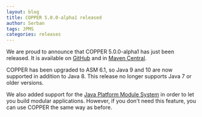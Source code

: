 ```yaml
---
layout: blog
title: COPPER 5.0.0-alpha1 released
author: Serban
tags: JPMS
categories: releases
---
```


We are proud to announce that COPPER 5.0.0-alpha1 has just been released.
It is available on [GitHub](https://github.com/copper-engine/copper-engine/releases/tag/v5.0.0-alpha1) and in [Maven Central](http://search.maven.org/#search%7Cga%7C1%7Cg%3A%22org.copper-engine%22%20AND%20v%3A%225.0.0-alpha1%22).

COPPER has been upgraded to ASM 6.1, so Java 9 and 10 are now supported in addition to Java 8.
This release no longer supports Java 7 or older versions.

We also added support for the [Java Platform Module System](https://en.wikipedia.org/wiki/Java_Platform_Module_System) in order to let you build modular applications.
However, if you don't need this feature, you can use COPPER the same way as before.
